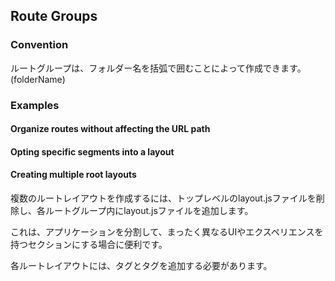 ## Route Groups

### Convention

ルートグループは、フォルダー名を括弧で囲むことによって作成できます。(folderName)

### Examples
#### Organize routes without affecting the URL path
#### Opting specific segments into a layout
#### Creating multiple root layouts
複数のルートレイアウトを作成するには、トップレベルのlayout.jsファイルを削除し、各ルートグループ内にlayout.jsファイルを追加します。

これは、アプリケーションを分割して、まったく異なるUIやエクスペリエンスを持つセクションにする場合に便利です。

各ルートレイアウトには、<html>タグと<body>タグを追加する必要があります。

